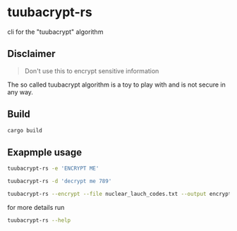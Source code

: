 # tuubacrypt-rs

cli for the "tuubacrypt" algorithm

## Disclaimer

> Don't use this to encrypt sensitive information

The so called tuubacrypt algorithm is a toy to play with and is not secure in 
any way.

## Build

``` sh
cargo build
```

## Exapmple usage

``` sh
tuubacrypt-rs -e 'ENCRYPT ME'
```

``` sh
tuubacrypt-rs -d 'decrypt me 789'
```

``` sh
tuubacrypt-rs --encrypt --file nuclear_lauch_codes.txt --output encrypted.txt
```

for more details run

``` sh
tuubacrypt-rs --help
```
